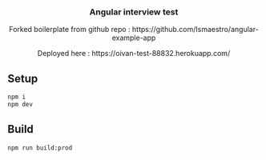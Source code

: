 <p align="center">
  <h3 align="center">Angular interview test</h3>


  <p align="center">
    Forked boilerplate from github repo : https://github.com/Ismaestro/angular-example-app
  </p>
  <p align="center">
    Deployed here : https://oivan-test-88832.herokuapp.com/
  </p>
</p>

## Setup

```bash
npm i
npm dev
```

## Build
```
npm run build:prod
```
